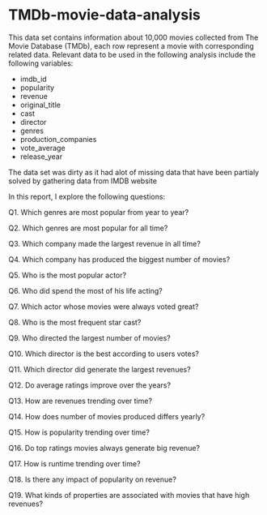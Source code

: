 # TMDb-movie-data-analysis

This data set contains information about 10,000 movies collected from The Movie Database (TMDb), each row represent a movie with corresponding related data. Relevant data to be used in the following analysis include the following variables:

- imdb_id
- popularity
- revenue
- original_title
- cast
- director
- genres
- production_companies
- vote_average
- release_year

The data set was dirty as it had alot of missing data that have been partialy solved by gathering data from IMDB website

In this report, I explore the following questions:

Q1. Which genres are most popular from year to year?

Q2. Which genres are most popular for all time?

Q3. Which company made the largest revenue in all time?

Q4. Which company has produced the biggest number of movies?

Q5. Who is the most popular actor?

Q6. Who did spend the most of his life acting?

Q7. Which actor whose movies were always voted great?

Q8. Who is the most frequent star cast?

Q9. Who directed the largest number of movies?

Q10. Which director is the best according to users votes?

Q11. Which director did generate the largest revenues?

Q12. Do average ratings improve over the years?

Q13. How are revenues trending over time?

Q14. How does number of movies produced differs yearly?

Q15. How is popularity trending over time?

Q16. Do top ratings movies always generate big revenue?

Q17. How is runtime trending over time?

Q18. Is there any impact of popularity on revenue?

Q19. What kinds of properties are associated with movies that have high revenues?
